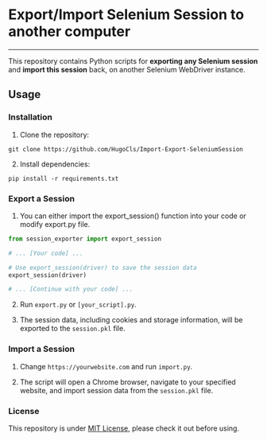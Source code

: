 # Export/Import Selenium Session to another computer
---
This repository contains Python scripts for **exporting any Selenium session**  and **import this session** back, on another  Selenium WebDriver instance.

## Usage
### Installation
1. Clone the repository:
```shell
git clone https://github.com/HugoCls/Import-Export-SeleniumSession
```
2. Install dependencies:
```shell
pip install -r requirements.txt
```

### Export a Session
1. You can either import the export_session() function into your code or modify export.py file.
```python
from session_exporter import export_session

# ... [Your code] ...

# Use export_session(driver) to save the session data
export_session(driver)

# ... [Continue with your code] ...
```

2. Run `export.py` or `[your_script].py`.

3. The session data, including cookies and storage information, will be exported to the `session.pkl` file.

### Import a Session
1. Change `https://yourwebsite.com` and run `import.py`.

2. The script will open a Chrome browser, navigate to your specified website, and import session data from the `session.pkl` file.

### License

This repository is under [MIT License](https://github.com/HugoCls/Import-Export-SeleniumSession/blob/main/LICENCE), please check it out before using.